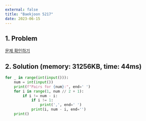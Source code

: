 ```yaml
---
external: false
title: "Baekjoon 5217"
date: 2023-06-15
---
```


## 1. Problem

[문제 확인하기](https://www.acmicpc.net/problem/5217)

## 2. Solution (memory: 31256KB, time: 44ms)

```python
for _ in range(int(input())):
    num = int(input())
    print(f"Pairs for {num}:", end=' ')
    for i in range(1, num // 2 + 1):
        if i != num - i:
            if i != 1:
                print(',', end=' ')
            print(i, num - i, end='')
    print()
```
